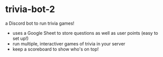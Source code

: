 # trivia-bot-2

a Discord bot to run trivia games!
- uses a Google Sheet to store questions as well as user points (easy to set up!)
- run multiple, interactiver games of trivia in your server
- keep a scoreboard to show who's on top!
